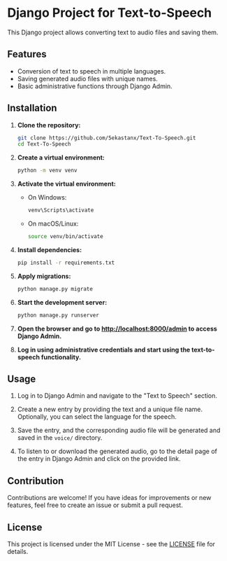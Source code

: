 # Django Project for Text-to-Speech  
 
This Django project allows converting text to audio files and saving them.
      
## Features      
   
- Conversion of text to speech in multiple languages.
- Saving generated audio files with unique names. 
- Basic administrative functions through Django Admin.
  
## Installation       
   
1. **Clone the repository:** 

    ```bash
    git clone https://github.com/5ekastanx/Text-To-Speech.git
    cd Text-To-Speech
    ```

2. **Create a virtual environment:**

    ```bash 
    python -m venv venv   
    ``` 

3. **Activate the virtual environment:**

    - On Windows: 
 
        ```bash
        venv\Scripts\activate
        ```  

    - On macOS/Linux:

        ```bash
        source venv/bin/activate
        ```

4. **Install dependencies:**

    ```bash
    pip install -r requirements.txt
    ```

5. **Apply migrations:**

    ```bash
    python manage.py migrate
    ```

6. **Start the development server:**

    ```bash
    python manage.py runserver
    ```

7. **Open the browser and go to [http://localhost:8000/admin](http://localhost:8000/admin) to access Django Admin.**

8. **Log in using administrative credentials and start using the text-to-speech functionality.**

## Usage

1. Log in to Django Admin and navigate to the "Text to Speech" section.

2. Create a new entry by providing the text and a unique file name. Optionally, you can select the language for the speech.

3. Save the entry, and the corresponding audio file will be generated and saved in the `voice/` directory.

4. To listen to or download the generated audio, go to the detail page of the entry in Django Admin and click on the provided link.

## Contribution

Contributions are welcome! If you have ideas for improvements or new features, feel free to create an issue or submit a pull request.

## License

This project is licensed under the MIT License - see the [LICENSE](LICENSE) file for details.
